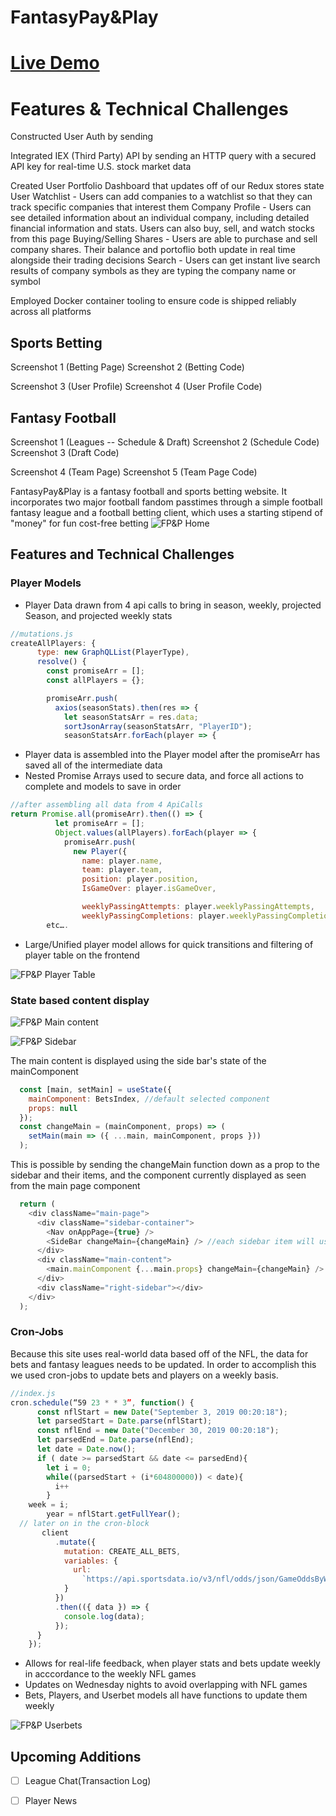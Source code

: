 # FantasyPay&Play
# [Live Demo](https://fantasypayandplay.herokuapp.com/#/)


# Features & Technical Challenges

Constructed User Auth by sending 

Integrated IEX (Third Party) API by sending an HTTP query with a secured API key for real-time U.S. stock market data

Created User Portfolio Dashboard that updates off of our Redux stores state
User Watchlist - Users can add companies to a watchlist so that they can track specific companies that interest them
Company Profile - Users can see detailed information about an individual company, including detailed financial information and stats. Users can also buy, sell, and watch stocks from this page
Buying/Selling Shares - Users are able to purchase and sell company shares. Their balance and portoflio both update in real time alongside their trading decisions
Search - Users can get instant live search results of company symbols as they are typing the company name or symbol

Employed Docker container tooling to ensure code is shipped reliably across all platforms

## Sports Betting

Screenshot 1 (Betting Page)
Screenshot 2 (Betting Code)

Screenshot 3 (User Profile)
Screenshot 4 (User Profile Code)

## Fantasy Football

Screenshot 1 (Leagues -- Schedule & Draft)
Screenshot 2 (Schedule Code)
Screenshot 3 (Draft Code)

Screenshot 4 (Team Page)
Screenshot 5 (Team Page Code)

FantasyPay&Play is a fantasy football and sports betting website. It incorporates two major football fandom passtimes through a simple football fantasy league and a football betting client, which uses a starting stipend of "money" for fun cost-free betting
![FP&P Home](./screenshots/home.png)
## Features and Technical Challenges

### Player Models
* Player Data drawn from 4 api calls to bring in season, weekly, projected Season, and projected weekly stats
```javascript
//mutations.js
createAllPlayers: {
      type: new GraphQLList(PlayerType),
      resolve() {
        const promiseArr = [];
        const allPlayers = {};

        promiseArr.push(
          axios(seasonStats).then(res => {
            let seasonStatsArr = res.data;
            sortJsonArray(seasonStatsArr, "PlayerID");
            seasonStatsArr.forEach(player => {
```
* Player data is assembled into the Player model after the promiseArr has saved all of the intermediate data
* Nested Promise Arrays used to secure data, and force all actions to complete and models to save in order
```javascript
//after assembling all data from 4 ApiCalls
return Promise.all(promiseArr).then(() => {
          let promiseArr = [];
          Object.values(allPlayers).forEach(player => {
            promiseArr.push(
              new Player({
                name: player.name,
                team: player.team,
                position: player.position,
                IsGameOver: player.isGameOver,

                weeklyPassingAttempts: player.weeklyPassingAttempts,
                weeklyPassingCompletions: player.weeklyPassingCompletions,
		etc….
```
* Large/Unified player model allows for quick transitions and filtering of player table on the frontend

![FP&P Player Table](./screenshots/players.png)
### State based content display

![FP&P Main content](./screenshots/main.png)

![FP&P Sidebar](./screenshots/sidebar.png)

The main content is displayed using the side bar's state of the mainComponent
```javascript
  const [main, setMain] = useState({
    mainComponent: BetsIndex, //default selected component
    props: null
  });
  const changeMain = (mainComponent, props) => (
    setMain(main => ({ ...main, mainComponent, props }))
  );
```
This is possible by sending the changeMain function down as a prop to the sidebar and their items, and the component currently displayed as seen from the main page component
```javascript
  return (
    <div className="main-page">
      <div className="sidebar-container">
        <Nav onAppPage={true} />
        <SideBar changeMain={changeMain} /> //each sidebar item will use changeMain when clicked
      </div>
      <div className="main-content">
        <main.mainComponent {...main.props} changeMain={changeMain} /> //the component displayed is taken from main state
      </div>
      <div className="right-sidebar"></div>
    </div>
  );
```
### Cron-Jobs
Because this site uses real-world data based off of the NFL, the data for bets and fantasy leagues needs to be updated. In order to accomplish this we used cron-jobs to update bets and players on a weekly basis. 
```javascript
//index.js
cron.schedule(“59 23 * * 3”, function() {
      const nflStart = new Date("September 3, 2019 00:20:18");
      let parsedStart = Date.parse(nflStart);
      const nflEnd = new Date("December 30, 2019 00:20:18");
      let parsedEnd = Date.parse(nflEnd);
      let date = Date.now();
      if ( date >= parsedStart && date <= parsedEnd){
        let i = 0;
        while((parsedStart + (i*604800000)) < date){
          i++
        }
	week = i;
        year = nflStart.getFullYear();
  // later on in the cron-block
       client
          .mutate({
            mutation: CREATE_ALL_BETS,
            variables: {
              url:
                `https://api.sportsdata.io/v3/nfl/odds/json/GameOddsByWeek/${year}/${week}`
            }
          })
          .then(({ data }) => {
            console.log(data);
          });
      }
    });
```
* Allows for real-life feedback, when player stats and bets update weekly in acccordance to the weekly NFL games
* Updates on Wednesday nights to avoid overlapping with NFL games
* Bets, Players, and Userbet models all have functions to update them weekly


![FP&P Userbets](./screenshots/userbets.png)
## Upcoming Additions
- [ ] League Chat(Transaction Log)
- [ ] Player News


